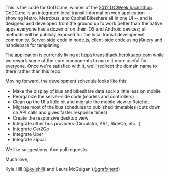 This is the code for GoDC.me, winner of the [2012 DCWeek hackathon](http://digitalcapitalweek.org/dcweek-hackathon-announces-winners/). GoDC.me is an integrated local transit information web application -- showing Metro, Metrobus, and Capital Bikeshare all in one UI -- and is designed and developed from the ground up to work better than the native apps everyone has a dozen of on their iOS and Android devices; all methods will be publicly exposed for the local transit development community. Server-side code in node.js, client-side code using jQuery and handlebars for templating.

The application is currently living at http://transithack.herokuapp.com while we rework some of the core components to make it more useful for everyone. Once we're satisfied with it, we'll redirect the domain name to there rather than this repo.

Moving forward, the development schedule looks like this:
* Make the display of bus and bikeshare data suck a little less on mobile
* Reorganize the server-side code (models and controllers)
* Clean up the UI a little bit and migrate the mobile view to Ratchet
* Migrate most of the bus schedules to published timetables (cuts down on API calls and gives faster response times)
* Create the responsive desktop view
* Integrate other bus providers (Circulator, ART, RideOn, etc...)
* Integrate Car2Go
* Integrate Uber
* Integrate Zipcar

We like suggestions. And pull requests.

Much love,

Kyle Hill ([@kylehill](http://twitter.com/kylehill)) and Laura McGuigan ([@grafxnerd](http://twitter.com/grafxnerd]))